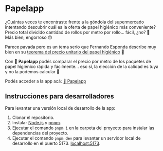 # Papelapp

¿Cuántas veces te encontraste frente a la góndola del supermercado intentando descubrir cuál es la oferta de papel higiénico más conveniente? Precio total dividido cantidad de rollos por metro por rollo... fácil, ¿no? 🤔 Más bien, engorroso 😓

Parece pavada pero es un tema serio que Fernando Esponda describe muy bien en su [teorema del precio unitario del papel higiénico](http://www.razonesypersonas.com/2021/03/teorema-del-precio-unitario-del-papel.html) 📝

Con 🧻 **Papelapp** podés comparar el precio por metro de los paquetes de papel higiénico rápida y fácilmente... eso sí, la elección de la calidad es tuya y no la podemos calcular 🍑

Podés acceder a la app acá: [🧻 Papelapp](https://papelapp.ares.uy)

## Instrucciones para desarrolladores

Para levantar una versión local de desarrollo de la app:

1. Clonar el repositorio.
2. Instalar [Node.js](https://nodejs.org) y [pnpm](https://pnpm.io).
3. Ejecutar el comando `pnpm i` en la carpeta del proyecto para instalar las dependencias del proyecto.
4. Ejecutar el comando `pnpm dev` para levantar un servidor local de desarrollo en el puerto 5173: [localhost:5173](http://localhost:5173).